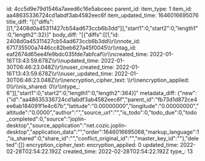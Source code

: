 id: 4cc5d9e79d1546a7aeed6c16e5abceec
parent_id: 
item_type: 1
item_id: aa48635336724cd1abdf3ab4582eec6f
item_updated_time: 1646016695076
title_diff: "[{\"diffs\":[[1,\"2408d0a45311427cb54ad673ccb6b3dd\"]],\"start1\":0,\"start2\":0,\"length1\":0,\"length2\":32}]"
body_diff: "[{\"diffs\":[[1,\"id: 2408d0a45311427cb54ad673ccb6b3dd\\\r\\\nnote_id: 671735500a7446cc82beb627a45f0045\\\r\\\ntag_id: eaf2674d65ee4fe9bdc035fde7abfcaf\\\r\\\ncreated_time: 2022-01-16T13:43:59.678Z\\\r\\\nupdated_time: 2022-01-30T06:46:23.048Z\\\r\\\nuser_created_time: 2022-01-16T13:43:59.678Z\\\r\\\nuser_updated_time: 2022-01-30T06:46:23.048Z\\\r\\\nencryption_cipher_text: \\\r\\\nencryption_applied: 0\\\r\\\nis_shared: 0\\\r\\\ntype_: 6\"]],\"start1\":0,\"start2\":0,\"length1\":0,\"length2\":364}]"
metadata_diff: {"new":{"id":"aa48635336724cd1abdf3ab4582eec6f","parent_id":"fb73d1d872ce4ee6ab184091f1e4c67b","latitude":"0.00000000","longitude":"0.00000000","altitude":"0.0000","author":"","source_url":"","is_todo":0,"todo_due":0,"todo_completed":0,"source":"joplin-desktop","source_application":"net.cozic.joplin-desktop","application_data":"","order":1646016695068,"markup_language":1,"is_shared":0,"share_id":"","conflict_original_id":"","master_key_id":""},"deleted":[]}
encryption_cipher_text: 
encryption_applied: 0
updated_time: 2022-02-28T02:54:22.192Z
created_time: 2022-02-28T02:54:22.192Z
type_: 13
